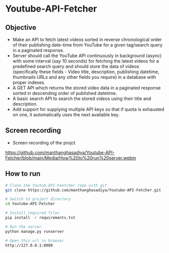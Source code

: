 # Youtube-API-Fetcher

## Objective
* Make an API to fetch latest videos sorted in reverse chronological order of their publishing date-time from YouTube for a given tag/search query in a paginated response.
* Server should call the YouTube API continuously in background (async) with some interval (say 10 seconds) for fetching the latest videos for a predefined search query and should store the data of videos (specifically these fields - Video title, description, publishing datetime, thumbnails URLs and any other fields you require) in a database with proper indexes.
* A GET API which returns the stored video data in a paginated response sorted in descending order of published datetime.
* A basic search API to search the stored videos using their title and description.
* Add support for supplying multiple API keys so that if quota is exhausted on one, it automatically uses the next available key.

## Screen recording
* Screen recording of the projct 


https://github.com/manthanghasadiya/Youtube-API-Fetcher/blob/main/Media/How%20to%20run%20server.webm

## How to run
```bash
# Clone the Youtub-API-Feetcher repo with git
git clone https://github.com/manthanghasadiya/Youtube-API-Fetcher.git

# Switch to project directory
cd Youtube-API-Fetcher

# Install required files
pip install -r requirements.txt

# Run the server
python manage.py runserver

# Open this url in browser
http://127.0.0.1:8000
```
